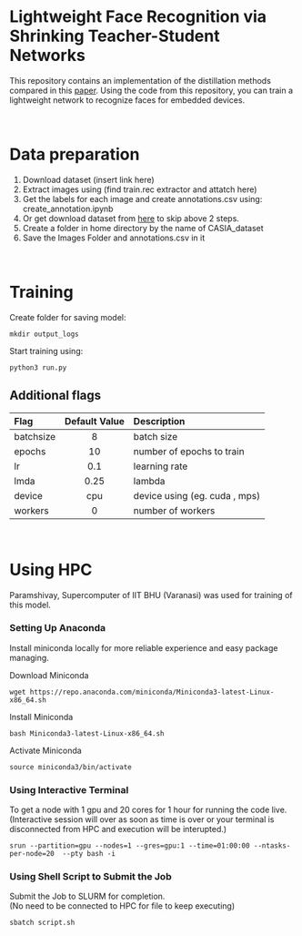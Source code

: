 Lightweight Face Recognition via Shrinking Teacher-Student Networks
=================================================
This repository contains an implementation of the distillation methods compared in this [paper](https://arxiv.org/pdf/2003.02586v1.pdf). Using the code from this repository, you can train a lightweight network to recognize faces for embedded devices.

<br>

# Data preparation

  1) Download dataset (insert link here)
  2) Extract images using (find train.rec extractor and attatch here)
  3) Get the labels for each image and create annotations.csv using: create_annotation.ipynb
  4) Or get download dataset from [here]() to skip above 2 steps.
  5) Create a folder in home directory by the name of CASIA_dataset
  6) Save the Images Folder and annotations.csv in it

<br>

# Training
Create folder for saving model:
```
mkdir output_logs
```

Start training using:
```
python3 run.py
```


## Additional flags
|Flag             | Default Value        |Description
|:----------------|:--------------------:|:----------------------------------------------
|batchsize        |  8                   | batch size
|epochs           |  10                  | number of epochs to train
|lr               |  0.1                 | learning rate
|lmda             |  0.25                | lambda
|device           |  cpu                 | device using (eg. cuda , mps)
|workers          |  0                   | number of workers


<br>


# Using HPC
Paramshivay, Supercomputer of IIT BHU (Varanasi) was used for training of this model. 

### Setting Up Anaconda
Install miniconda locally for more reliable experience and easy package managing.

Download Miniconda
```
wget https://repo.anaconda.com/miniconda/Miniconda3-latest-Linux-x86_64.sh
```
Install Miniconda
```
bash Miniconda3-latest-Linux-x86_64.sh
```
Activate Miniconda
```
source miniconda3/bin/activate
```

### Using Interactive Terminal
To get a node with 1 gpu and 20 cores for 1 hour for running the code live.<br>
(Interactive session will over as soon as time is over or your terminal is disconnected from HPC and execution will be interupted.)

```
srun --partition=gpu --nodes=1 --gres=gpu:1 --time=01:00:00 --ntasks-per-node=20  --pty bash -i
```

### Using Shell Script to Submit the Job
Submit the Job to SLURM for completion.<br>
(No need to be connected to HPC for file to keep executing)
```
sbatch script.sh
```

